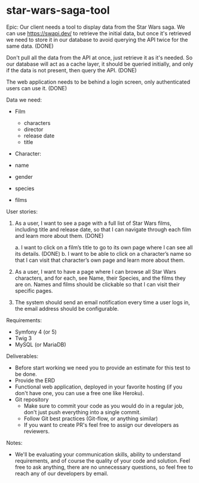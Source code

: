 # star-wars-saga-tool

Epic:
Our client needs a tool to display data from the Star Wars saga.
We can use https://swapi.dev/ to retrieve the initial data, but once it's retrieved we need to store it in our database
to avoid querying the API twice for the same data. (DONE)

Don't pull all the data from the API at once, just retrieve it as it's needed. So our database will act as a cache layer,
it should be queried initially, and only if the data is not present, then query the API. (DONE)

The web application needs to be behind a login screen, only authenticated users can use it. (DONE)

Data we need:
- Film
    - characters
    - director
    - release date
    - title

- Character:
- name
- gender
- species
- films

User stories:

1.  As a user, I want to see a page with a full list of Star Wars films, including title and release date, so that I can
    navigate through each film and learn more about them. (DONE)
    
    a. I want to click on a film’s title to go to its own page where I can see all its details. (DONE)
    b. I want to be able to click on a character’s name so that I can visit that character’s own page and learn more about them.

2.  As a user, I want to have a page where I can browse all Star Wars characters, and for each, see Name, their Species,
    and the films they are on. Names and films should be clickable so that I can visit their specific pages.

3. The system should send an email notification every time a user logs in, the email address should be configurable.

Requirements:

- Symfony 4 (or 5)
- Twig 3
- MySQL (or MariaDB)

Deliverables:

- Before start working we need you to provide an estimate for this test to be done.
- Provide the ERD
- Functional web application, deployed in your favorite hosting (if you don't have one, you can use a free one like Heroku).
- Git repository
    - Make sure to commit your code as you would do in a regular job, don't just push everything into a single commit.
    - Follow Git best practices (Git-flow, or anything similar)
    - If you want to create PR's feel free to assign our developers as reviewers.

Notes:
- We'll be evaluating your communication skills, ability to understand requirements, and of course the quality
  of your code and solution. Feel free to ask anything, there are no unnecessary questions, so feel free to reach any of our
  developers by email.
